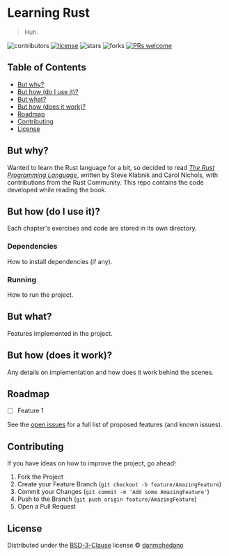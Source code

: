 # Learning Rust

> Huh.


<!-- Project Shields -->
![contributors](https://img.shields.io/github/contributors/danmohedano/learning-rust.svg?style=flat-square) [![license](https://img.shields.io/github/license/danmohedano/learning-rust.svg?style=flat-square)](https://github.com/danmohedano/learning-rust/blob/master/LICENSE) ![stars](https://img.shields.io/github/stars/danmohedano/learning-rust.svg?style=flat-square) ![forks](https://img.shields.io/github/forks/danmohedano/learning-rust.svg?style=flat-square) [![PRs welcome](https://img.shields.io/badge/PRs-welcome!-green.svg)](https://github.com/danmohedano/learning-rust/issues)

<!-- TOC -->
## Table of Contents

- [But why?](#but-why)
- [But how (do I use it)?](#but-how-do-i-use-it)
- [But what?](#but-what)
- [But how (does it work)?](#but-how-does-it-work)
- [Roadmap](#roadmap)
- [Contributing](#contributing)
- [License](#license)

## But why?

Wanted to learn the Rust language for a bit, so decided to read [*The Rust Programming Language*](https://doc.rust-lang.org/book/), written by Steve Klabnik and Carol Nichols, with contributions from the Rust Community. This repo contains the code developed while reading the book.

## But how (do I use it)?

Each chapter's exercises and code are stored in its own directory.

### Dependencies

How to install dependencies (if any).

### Running

How to run the project.

## But what?

Features implemented in the project.

## But how (does it work)?

Any details on implementation and how does it work behind the scenes.

## Roadmap

- [ ] Feature 1

See the [open issues](https://github.com/danmohedano/learning-rust/issues) for a full list of proposed features (and known issues). 

## Contributing

If you have ideas on how to improve the project, go ahead!

1. Fork the Project
2. Create your Feature Branch (`git checkout -b feature/AmazingFeature`)
3. Commit your Changes (`git commit -m 'Add some AmazingFeature'`)
4. Push to the Branch (`git push origin feature/AmazingFeature`)
5. Open a Pull Request

## License

Distributed under the [BSD-3-Clause](https://github.com/danmohedano/learning-rust/blob/master/LICENSE) license © [danmohedano](https://github.com/danmohedano)
